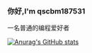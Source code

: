 ### 你好,I'm qscbm187531
一名普通的编程爱好者

[![Anurag's GitHub stats](https://github-readme-stats.vercel.app/api?username=mcchampions)](https://github.com/anuraghazra/github-readme-stats)

